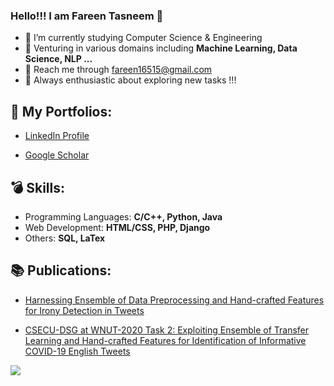 ### Hello!!! I am Fareen Tasneem 🍊

<!--
**farin15/farin15** is a ✨ _special_ ✨ repository because its `README.md` (this file) appears on your GitHub profile.
Here are some ideas to get you started:
- 👯 I’m looking to collaborate on ...
- 🤔 I’m looking for help with ...
- 💬 Ask me about ...
- 😄 Pronouns: ...
 -->
- 📖 I’m currently studying Computer Science & Engineering
- 🎈 Venturing in various domains including **Machine Learning, Data Science, NLP ...**
- 📧 Reach me through fareen16515@gmail.com
- 💯 Always enthusiastic about exploring new tasks !!!


## 🎫 **My Portfolios:**

 - [LinkedIn Profile](www.linkedin.com/in/fareen-tasneem-3585921bb)
   
 - [Google Scholar](https://scholar.google.com/citations?user=jvyO1boAAAAJ&hl=en)
 
 
 ## 💣 **Skills:**

 - Programming Languages: **C/C++, Python, Java**
 - Web Development: **HTML/CSS, PHP, Django**
 - Others: **SQL, LaTex**


## 📚 **Publications:**

 - [Harnessing Ensemble of Data Preprocessing and Hand-crafted Features for Irony Detection in Tweets](https://ieeexplore.ieee.org/abstract/document/9392711)
   
 - [CSECU-DSG  at  WNUT-2020 Task 2: Exploiting Ensemble of Transfer Learning and Hand-crafted Features for Identification of Informative  COVID-19  English Tweets](https://www.aclweb.org/anthology/2020.wnut-1.55.pdf)
 

<img src="https://github-readme-stats.vercel.app/api?username=farin15&show_icons=true&theme=radical&count_private=true&hide=stars,issues">
